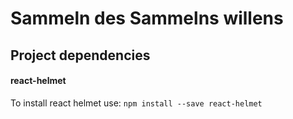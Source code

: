 # Sammeln des Sammelns willens

## Project dependencies

#### react-helmet
To install react helmet use: ```npm install --save react-helmet```